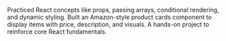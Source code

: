 Practiced React concepts like props, passing arrays, conditional rendering, and dynamic styling. Built an Amazon-style product cards component to display items with price, description, and visuals. A hands-on project to reinforce core React fundamentals.
